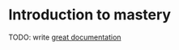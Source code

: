 # Introduction to mastery

TODO: write [great documentation](http://jacobian.org/writing/what-to-write/)
